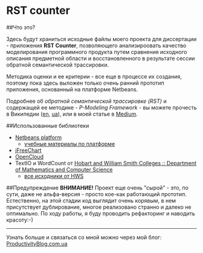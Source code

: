# RST counter

##Что это?

Здесь будут храниться исходные файлы моего проекта для диссертации - приложения **RST Counter**, позволяющего анализироовать качество моделирования программного продукта путем сравнения исходного описания предметной области и восстановленного в результате сессии обратной семантической трассировки.

Методика оценки и ее критерии - все еще в процессе их создания, поэтому пока здесь выложен только очень ранний прототип приложения, основанный на платформе Netbeans.

Подробнее об *обратной семантической трассировке (RST)* и содержащей ее методике - *P-Modeling Framework* - вы можете прочесть в Википедии ([en], [ua]), или в моей статье в [Medium].

[en]: https://en.wikipedia.org/wiki/P-Modeling_Framework
[ua]: https://uk.wikipedia.org/wiki/P-modeling
[Medium]: https://medium.com/@liketaurus/%D0%BD%D0%B5%D0%BC%D0%BD%D0%BE%D0%B3%D0%BE-%D0%BE-%D1%81%D1%83%D1%82%D0%B8-rst-fd3a802837f5#.2h09gi84s

##Использованные библиотеки
* [Netbeans platform] 
  * [учебные материалы по платформе]
* [jFreeChart]
* [OpenCloud]
* TextIO и WordCount от [Hobart and William Smith Colleges :: Department of Mathematics and Computer Science] 
  * [все исходники от HWS]

##Предупреждение
**ВНИМАНИЕ!** Проект еще очень "сырой" - это, по сути, даже не альфа-версия - просто кое-как работающий прототип. Естественно, на этой стадии код выглядит очень корявым, в нем присутствует дублирование, многое реализовано странно и далеко не оптимально. По ходу работы, я буду проводить рефакторинг и наводить красоту:-)

___
Узнать больше и связаться со мной можно через мой блог: [ProductivityBlog.com.ua]

[Netbeans platform]: https://netbeans.org/features/platform/
[учебные материалы по платформе]: https://netbeans.org/kb/trails/platform_ru.html
[jFreeChart]: http://www.jfree.org/jfreechart/
[OpenCloud]: http://grepcode.com/snapshot/repo1.maven.org/maven2/org.mcavallo/opencloud/0.3
[Hobart and William Smith Colleges :: Department of Mathematics and Computer Science]: http://math.hws.edu/
[все исходники от HWS]: http://math.hws.edu/javanotes/source/
[ProductivityBlog.com.ua]: http://productivityblog.com.ua/
